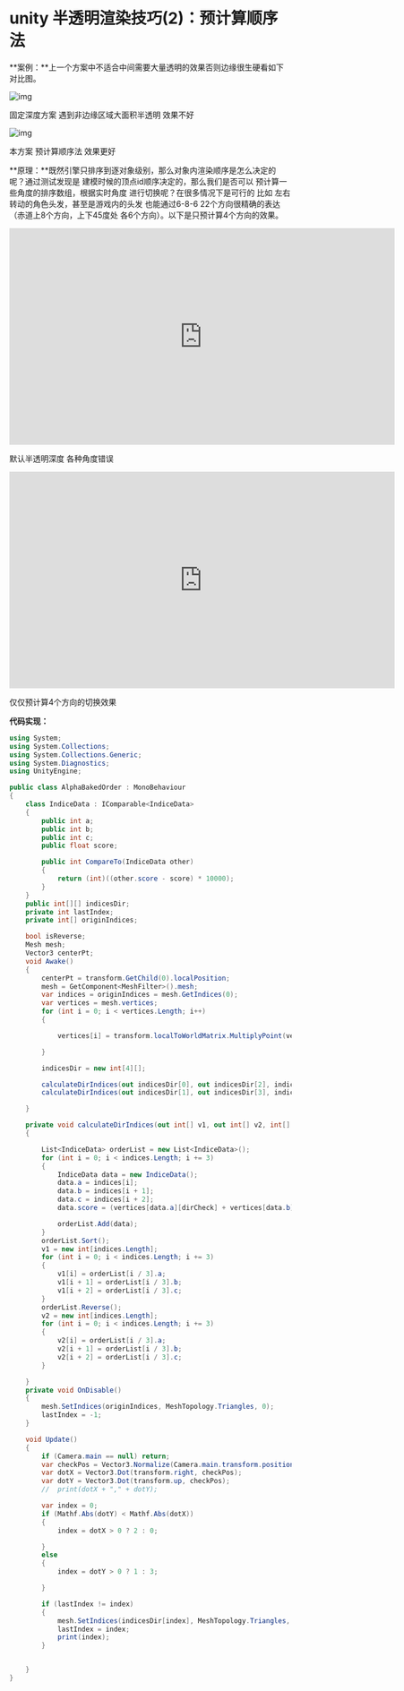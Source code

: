 # unity 半透明渲染技巧(2)：预计算顺序法

**案例：**上一个方案中不适合中间需要大量透明的效果否则边缘很生硬看如下对比图。

![img](TranslucentRender_T2_PrecomputedSequence.assets/v2-880af6e1c23bd41bfaa4e47fbd8459a4_1440w.jpg)

固定深度方案 遇到非边缘区域大面积半透明 效果不好

![img](TranslucentRender_T2_PrecomputedSequence.assets/v2-989a010402390f25058e1f030cea857e_1440w.jpg)

本方案 预计算顺序法 效果更好

**原理：**既然引擎只排序到逐对象级别，那么对象内渲染顺序是怎么决定的呢？通过测试发现是 建模时候的顶点id顺序决定的，那么我们是否可以 预计算一些角度的排序数组，根据实时角度 进行切换呢？在很多情况下是可行的 比如 左右转动的角色头发，甚至是游戏内的头发 也能通过6-8-6 22个方向很精确的表达（赤道上8个方向，上下45度处 各6个方向）。以下是只预计算4个方向的效果。

<iframe frameborder="0" allowfullscreen="" src="https://www.zhihu.com/video/1229156924605349888?autoplay=false&amp;useMSE=" style="display: block; width: 688px; height: 387px;"></iframe>

默认半透明深度 各种角度错误

<iframe frameborder="0" allowfullscreen="" src="https://www.zhihu.com/video/1229159335953178624?autoplay=false&amp;useMSE=" style="display: block; width: 688px; height: 387px;"></iframe>

仅仅预计算4个方向的切换效果

**代码实现：**

```csharp
using System;
using System.Collections;
using System.Collections.Generic;
using System.Diagnostics;
using UnityEngine;

public class AlphaBakedOrder : MonoBehaviour
{
    class IndiceData : IComparable<IndiceData>
    {
        public int a;
        public int b;
        public int c;
        public float score;

        public int CompareTo(IndiceData other)
        {
            return (int)((other.score - score) * 10000);
        }
    }
    public int[][] indicesDir;
    private int lastIndex;
    private int[] originIndices;

    bool isReverse;
    Mesh mesh;
    Vector3 centerPt;
    void Awake()
    {
        centerPt = transform.GetChild(0).localPosition;
        mesh = GetComponent<MeshFilter>().mesh;
        var indices = originIndices = mesh.GetIndices(0);
        var vertices = mesh.vertices;
        for (int i = 0; i < vertices.Length; i++)
        {

            vertices[i] = transform.localToWorldMatrix.MultiplyPoint(vertices[i]);

        }

        indicesDir = new int[4][];

        calculateDirIndices(out indicesDir[0], out indicesDir[2], indices, vertices, 0);
        calculateDirIndices(out indicesDir[1], out indicesDir[3], indices, vertices, 2);

    }

    private void calculateDirIndices(out int[] v1, out int[] v2, int[] indices, Vector3[] vertices, int dirCheck)
    {

        List<IndiceData> orderList = new List<IndiceData>();
        for (int i = 0; i < indices.Length; i += 3)
        {
            IndiceData data = new IndiceData();
            data.a = indices[i];
            data.b = indices[i + 1];
            data.c = indices[i + 2];
            data.score = (vertices[data.a][dirCheck] + vertices[data.b][dirCheck] + vertices[data.c][dirCheck]);

            orderList.Add(data);
        }
        orderList.Sort();
        v1 = new int[indices.Length];
        for (int i = 0; i < indices.Length; i += 3)
        {
            v1[i] = orderList[i / 3].a;
            v1[i + 1] = orderList[i / 3].b;
            v1[i + 2] = orderList[i / 3].c;
        }
        orderList.Reverse();
        v2 = new int[indices.Length];
        for (int i = 0; i < indices.Length; i += 3)
        {
            v2[i] = orderList[i / 3].a;
            v2[i + 1] = orderList[i / 3].b;
            v2[i + 2] = orderList[i / 3].c;
        }

    }
    private void OnDisable()
    {
        mesh.SetIndices(originIndices, MeshTopology.Triangles, 0);
        lastIndex = -1;
    }

    void Update()
    {
        if (Camera.main == null) return;
        var checkPos = Vector3.Normalize(Camera.main.transform.position - transform.localToWorldMatrix.MultiplyPoint3x4(centerPt));
        var dotX = Vector3.Dot(transform.right, checkPos);
        var dotY = Vector3.Dot(transform.up, checkPos);
        //  print(dotX + "," + dotY);

        var index = 0;
        if (Mathf.Abs(dotY) < Mathf.Abs(dotX))
        {
            index = dotX > 0 ? 2 : 0;

        }
        else
        {
            index = dotY > 0 ? 1 : 3;

        }

        if (lastIndex != index)
        {
            mesh.SetIndices(indicesDir[index], MeshTopology.Triangles, 0);
            lastIndex = index;
            print(index);
        }


    }
}
```